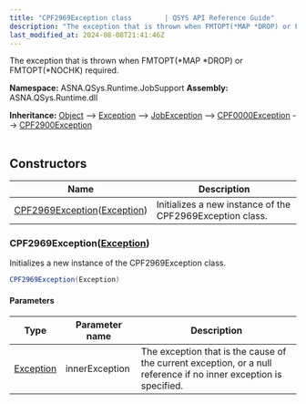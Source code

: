 ```yaml
---
title: "CPF2969Exception class        | QSYS API Reference Guide"
description: "The exception that is thrown when FMTOPT(*MAP *DROP) or FMTOPT(*NOCHK) required. "
last_modified_at: 2024-08-08T21:41:46Z
---
```


The exception that is thrown when FMTOPT(*MAP *DROP) or FMTOPT(*NOCHK) required.

**Namespace:** ASNA.QSys.Runtime.JobSupport
**Assembly:** ASNA.QSys.Runtime.dll

**Inheritance:** [Object](https://docs.microsoft.com/en-us/dotnet/api/system.object) --> [Exception](https://docs.microsoft.com/en-us/dotnet/api/system.exception) --> [JobException](/reference/runtime/qsys-runtime-job-support/job-exception.html) --> [CPF0000Exception](/reference/runtime/qsys-runtime-job-support/cpf-exceptions/cpf0000-exception.html) --> [CPF2900Exception](/reference/runtime/qsys-runtime-job-support/cpf-exceptions/cpf2900-exception.html)
<br>
<br>

## Constructors

| Name | Description |
| --- | --- |
| [CPF2969Exception](#cpf2969exceptionexception)([Exception](https://docs.microsoft.com/en-us/dotnet/api/system.exception)) | Initializes a new instance of the CPF2969Exception class.

### CPF2969Exception([Exception](https://docs.microsoft.com/en-us/dotnet/api/system.exception))

Initializes a new instance of the CPF2969Exception class.

```cs
CPF2969Exception(Exception)
```

#### Parameters

| Type | Parameter name | Description
| --- | --- | ---
| [Exception](https://docs.microsoft.com/en-us/dotnet/api/system.exception) | innerException | The exception that is the cause of the current exception, or a null reference if no inner exception is specified.
